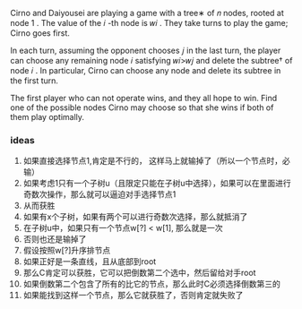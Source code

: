 Cirno and Daiyousei are playing a game with a tree∗
 of 𝑛
 nodes, rooted at node 1
. The value of the 𝑖
-th node is 𝑤𝑖
. They take turns to play the game; Cirno goes first.

In each turn, assuming the opponent chooses 𝑗
 in the last turn, the player can choose any remaining node 𝑖
 satisfying 𝑤𝑖>𝑤𝑗
 and delete the subtree†
 of node 𝑖
. In particular, Cirno can choose any node and delete its subtree in the first turn.

The first player who can not operate wins, and they all hope to win. Find one of the possible nodes Cirno may choose so that she wins if both of them play optimally.

### ideas
1. 如果直接选择节点1,肯定是不行的， 这样马上就输掉了（所以一个节点时，必输）
2. 如果考虑1只有一个子树u（且限定只能在子树u中选择），如果可以在里面进行奇数次操作，那么就可以逼迫对手选择节点1
3. 从而获胜
4. 如果有x个子树，如果有两个可以进行奇数次选择，那么就抵消了
5. 在子树u中，如果只有一个节点w[?] < w[1], 那么就是一次
6. 否则也还是输掉了
7. 假设按照w[?]升序排节点
8. 如果正好是一条直线，且从底部到root
9. 那么C肯定可以获胜，它可以把倒数第二个选中，然后留给对手root
10. 如果倒数第二个包含了所有的比它的节点，那么此时C必须选择倒数第三的
11. 如果能找到这样一个节点，那么它就获胜了，否则肯定就失败了